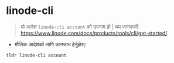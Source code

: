 # linode-cli

> यो आदेश `linode-cli account` को उपनाम हो |
> थप जानकारी: <https://www.linode.com/docs/products/tools/cli/get-started/>.

- मौलिक आदेशको लागि कागजात हेर्नुहोस्:

`tldr linode-cli account`
